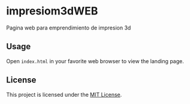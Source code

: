 # impresiom3dWEB

Pagina web para emprendimiento de impresion 3d

## Usage

Open `index.html` in your favorite web browser to view the landing page.

## License
This project is licensed under the [MIT License](LICENSE).
